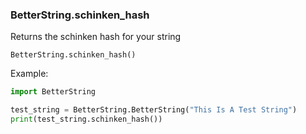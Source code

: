 ### BetterString.schinken_hash
Returns the schinken hash for your string

`BetterString.schinken_hash()`

Example:     
```python 
import BetterString

test_string = BetterString.BetterString("This Is A Test String")
print(test_string.schinken_hash())
```
